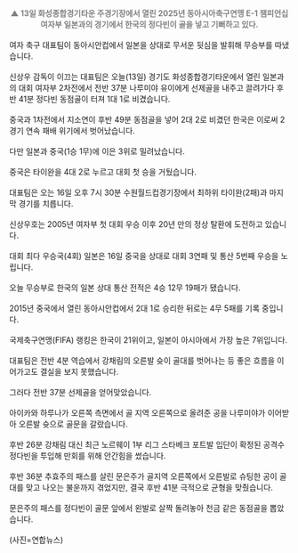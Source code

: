 <div class="text_area" itemprop="articleBody">
  <div style="text-align:center"> 
   <span style="color:#808080"><strong>▲&nbsp;13일 화성종합경기타운 주경기장에서 열린 2025년 동아시아축구연맹 E-1 챔피언십 여자부 일본과의 경기에서 한국의 정다빈이 골을 넣고 기뻐하고 있다.</strong></span> 
  </div> 
  <br> 여자 축구 대표팀이 동아시안컵에서 일본을 상대로 무서운 뒷심을 발휘해 무승부를 따냈습니다. 
  <br> 
  <br> 신상우 감독이 이끄는 대표팀은 오늘(13일) 경기도 화성종합경기타운에서 열린 일본과의 대회 여자부 2차전에서 전반 37분 나루미야 유이에게 선제골을 내주고 끌려가다 후반 41분 정다빈 동점골이 터져 1대 1로 비겼습니다. 
  <br> 
  <br> 중국과 1차전에서 지소연이 후반 49분 동점골을 넣어 2대 2로 비겼던 한국은 이로써 2경기 연속 패배 위기에서 벗어났습니다. 
  <br> 
  <br> 다만 일본과 중국(1승 1무)에 이은 3위로 밀려났습니다. 
  <br> 
  <br> 중국은 타이완을 4대 2로 누르고 대회 첫 승을 거뒀습니다. 
  <br> 
  <br> 대표팀은 오는 16일 오후 7시 30분 수원월드컵경기장에서 최하위 타이완(2패)과 마지막 경기를 치릅니다. 
  <br> 
  <br> 신상우호는 2005년 여자부 첫 대회 우승 이후 20년 만의 정상 탈환에 도전하고 있습니다. 
  <br> 
  <br> 대회 최다 우승국(4회) 일본은 16일 중국을 상대로 대회 3연패 및 통산 5번째 우승을 노립니다. 
  <br> 
  <br> 오늘 무승부로 한국의 일본 상대 통산 전적은 4승 12무 19패가 됐습니다. 
  <br> 
  <br> 2015년 중국에서 열린 동아시안컵에서 2대 1로 승리한 뒤로는 4무 5패를 기록 중입니다. 
  <br> 
  <br> 국제축구연맹(FIFA) 랭킹은 한국이 21위이고, 일본이 아시아에서 가장 높은 7위입니다. 
  <br> 
  <br> 대표팀은 전반 4분 역습에서 강채림의 오른발 슛이 골대를 벗어나는 등 좋은 흐름을 이어가고도 결실을 보지 못했습니다. 
  <br> 
  <br> 그러다 전반 37분 선제골을 얻어맞았습니다. 
  <br> 
  <br> 아이카와 하루나가 오른쪽 측면에서 골 지역 오른쪽으로 올려준 공을 나루미야가 이어받아 오른발 슛으로 골문을 갈랐습니다. 
  <br> 
  <br> 후반 26분 강채림 대신 최근 노르웨이 1부 리그 스타베크 포트발 입단이 확정된 공격수 정다빈을 투입해 만회를 위해 안간힘을 썼습니다. 
  <br> 
  <br> 후반 36분 추효주의 패스를 살린 문은주가 골지역 오른쪽에서 오른발로 슈팅한 공이 골대를 맞고 나오는 불운까지 겪었지만, 결국 후반 41분 극적으로 균형을 맞췄습니다. 
  <br> 
  <br> 문은주의 패스를 정다빈이 골문 앞에서 왼발로 살짝 돌려놓아 천금 같은 동점골을 뽑았습니다. 
  <br> 
  <br> (사진=연합뉴스)
 </div>